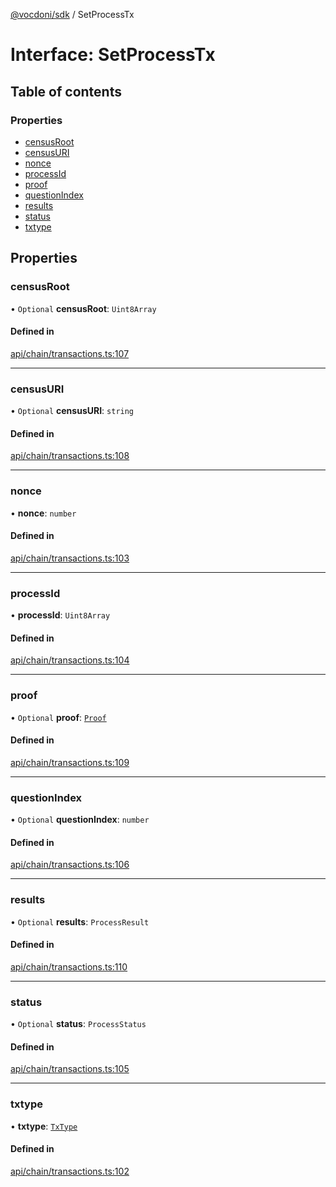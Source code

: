 [@vocdoni/sdk](/sdk) / SetProcessTx

# Interface: SetProcessTx

## Table of contents

### Properties

- [censusRoot](SetProcessTx#censusroot)
- [censusURI](SetProcessTx#censusuri)
- [nonce](SetProcessTx#nonce)
- [processId](SetProcessTx#processid)
- [proof](SetProcessTx#proof)
- [questionIndex](SetProcessTx#questionindex)
- [results](SetProcessTx#results)
- [status](SetProcessTx#status)
- [txtype](SetProcessTx#txtype)

## Properties

### censusRoot

• `Optional` **censusRoot**: `Uint8Array`

#### Defined in

[api/chain/transactions.ts:107](https://github.com/vocdoni/vocdoni-sdk/blob/c61694d51d7ca609cdc86440f23c7a75ea39ea5b/src/api/chain/transactions.ts#L107)

___

### censusURI

• `Optional` **censusURI**: `string`

#### Defined in

[api/chain/transactions.ts:108](https://github.com/vocdoni/vocdoni-sdk/blob/c61694d51d7ca609cdc86440f23c7a75ea39ea5b/src/api/chain/transactions.ts#L108)

___

### nonce

• **nonce**: `number`

#### Defined in

[api/chain/transactions.ts:103](https://github.com/vocdoni/vocdoni-sdk/blob/c61694d51d7ca609cdc86440f23c7a75ea39ea5b/src/api/chain/transactions.ts#L103)

___

### processId

• **processId**: `Uint8Array`

#### Defined in

[api/chain/transactions.ts:104](https://github.com/vocdoni/vocdoni-sdk/blob/c61694d51d7ca609cdc86440f23c7a75ea39ea5b/src/api/chain/transactions.ts#L104)

___

### proof

• `Optional` **proof**: [`Proof`](Proof)

#### Defined in

[api/chain/transactions.ts:109](https://github.com/vocdoni/vocdoni-sdk/blob/c61694d51d7ca609cdc86440f23c7a75ea39ea5b/src/api/chain/transactions.ts#L109)

___

### questionIndex

• `Optional` **questionIndex**: `number`

#### Defined in

[api/chain/transactions.ts:106](https://github.com/vocdoni/vocdoni-sdk/blob/c61694d51d7ca609cdc86440f23c7a75ea39ea5b/src/api/chain/transactions.ts#L106)

___

### results

• `Optional` **results**: `ProcessResult`

#### Defined in

[api/chain/transactions.ts:110](https://github.com/vocdoni/vocdoni-sdk/blob/c61694d51d7ca609cdc86440f23c7a75ea39ea5b/src/api/chain/transactions.ts#L110)

___

### status

• `Optional` **status**: `ProcessStatus`

#### Defined in

[api/chain/transactions.ts:105](https://github.com/vocdoni/vocdoni-sdk/blob/c61694d51d7ca609cdc86440f23c7a75ea39ea5b/src/api/chain/transactions.ts#L105)

___

### txtype

• **txtype**: [`TxType`](../enums/TxType)

#### Defined in

[api/chain/transactions.ts:102](https://github.com/vocdoni/vocdoni-sdk/blob/c61694d51d7ca609cdc86440f23c7a75ea39ea5b/src/api/chain/transactions.ts#L102)

